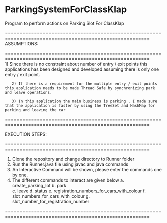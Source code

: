 # ParkingSystemForClassKlap

Program to perform actions on Parking Slot For ClassKlap
  
========================================================================================================  
   ASSUMPTIONS:

========================================================================================================   
       1) Since there is no constraint about number of entry / exit points this applications has been designed and developed assuming there is only one entry / exit point.

       2) If there is a requirement for the multiple entry / exit points this application needs to be made Thread Safe by synchronizing park and leave operations.

       3) In this application the main business is parking , I made sure that the application is faster by using the TreeSet and HashMap for parking and leaving the car


========================================================================================================

EXECUTION STEPS:

========================================================================================================
1.	Clone the repository and change directory to Runner folder
2.	Run the Runner.java file using javac and java commands
3.	An Interactive Command will be shown, please enter the commands one by one.
4.	The different commands to interact are given below
        a.	create_parking_lot
        b.	park  
        c.	leave
        d.	status
        e.	registration_numbers_for_cars_with_colour
        f.	slot_numbers_for_cars_with_colour
        g.	slot_number_for_registration_number


========================================================================================================





